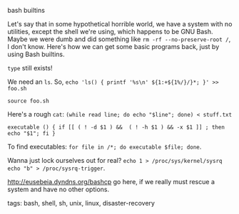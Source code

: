 bash builtins

Let's say that in some hypothetical horrible world, we have a system with no utilities, except the shell we're using, which happens to be GNU Bash. Maybe we were dumb and did something like `rm -rf --no-preserve-root /`, I don't know. Here's how we can get some basic programs back, just by using Bash builtins.

`type` still exists!

We need an `ls`. So, `echo 'ls() { printf '%s\n' ${1:+${1%/}/}*; }' >> foo.sh`

`source foo.sh`

Here's a rough `cat`: `(while read line; do echo "$line"; done) < stuff.txt`

`executable () { if [[ ( ! -d $1 ) &&  ( ! -h $1 ) && -x $1 ]] ; then echo "$1"; fi }`

To find executables: `for file in /*; do executable $file; done`.

Wanna just lock ourselves out for real? `echo 1 > /proc/sys/kernel/sysrq` `echo "b" > /proc/sysrq-trigger`.

http://eusebeia.dyndns.org/bashcp go here, if we really must rescue a system and have no other options.

tags: bash, shell, sh, unix, linux, disaster-recovery

